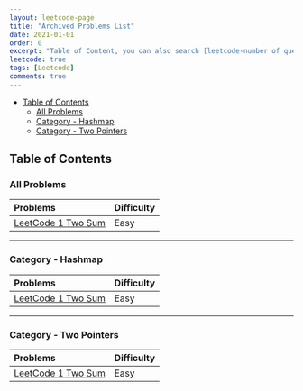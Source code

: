```yaml
---
layout: leetcode-page
title: "Archived Problems List"
date: 2021-01-01
order: 0
excerpt: "Table of Content, you can also search [leetcode-number of question] in the site"
leetcode: true
tags: [Leetcode]
comments: true
---
```


- [Table of Contents](#table-of-contents)
  - [All Problems](#all-problems)
  - [Category - Hashmap](#category---hashmap)
  - [Category - Two Pointers](#category---two-pointers)



## Table of Contents 
### All Problems

| Problems                                                     | Difficulty |
| :----------------------------------------------------------- | :--------- |
| [LeetCode 1 Two Sum](https://muyangguo.xyz/leetcode-1-two-sum/) | Easy       |

--- 
### Category - Hashmap

| Problems                                                     | Difficulty |
| :----------------------------------------------------------- | :--------- |
| [LeetCode 1 Two Sum](https://muyangguo.xyz/leetcode-1-two-sum/) | Easy       |

---
### Category - Two Pointers

| Problems                                                     | Difficulty |
| :----------------------------------------------------------- | :--------- |
| [LeetCode 1 Two Sum](https://muyangguo.xyz/leetcode-1-two-sum/) | Easy       |